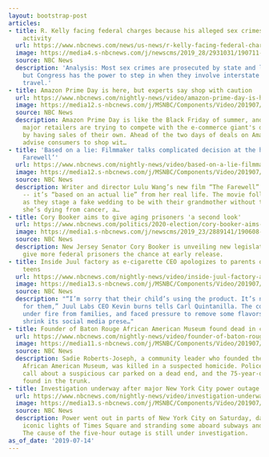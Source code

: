 ```yaml
---
layout: bootstrap-post
articles:
- title: R. Kelly facing federal charges because his alleged sex crimes involve interstate
    activity
  url: https://www.nbcnews.com/news/us-news/r-kelly-facing-federal-charges-because-his-alleged-sex-crimes-n1029766
  image: https://media4.s-nbcnews.com/j/newscms/2019_28/2931031/190711-r-kelly-arrest-ac-1125p_fa3f1118f68caae877c5695d6bbb8ae2.nbcnews-fp-1200-630.jpg
  source: NBC News
  description: 'Analysis: Most sex crimes are prosecuted by state and local authorities,
    but Congress has the power to step in when they involve interstate or foreign
    travel.'
- title: Amazon Prime Day is here, but experts say shop with caution
  url: https://www.nbcnews.com/nightly-news/video/amazon-prime-day-is-here-but-experts-say-shop-with-caution-63845445887
  image: https://media12.s-nbcnews.com/j/MSNBC/Components/Video/201907/nn_jke_prime_day_190714.nbcnews-fp-1200-630.jpg
  source: NBC News
  description: Amazon Prime Day is like the Black Friday of summer, and now other
    major retailers are trying to compete with the e-commerce giant's discounted prices
    by having sales of their own. Ahead of the two days of deals on Amazon, experts
    advise consumers to shop wit…
- title: 'Based on a lie: Filmmaker talks complicated decision at the heart of ‘The
    Farewell’'
  url: https://www.nbcnews.com/nightly-news/video/based-on-a-lie-filmmaker-talks-complicated-decision-at-the-heart-of-the-farewell-63844933617
  image: https://media12.s-nbcnews.com/j/MSNBC/Components/Video/201907/nn_rel_the_farewell_family_lies_190714_1920x1080.nbcnews-fp-1200-630.jpg
  source: NBC News
  description: Writer and director Lulu Wang’s new film “The Farewell” is deeply personal
    -- it’s “based on an actual lie” from her real life. The movie follows a family
    as they stage a fake wedding to be with their grandmother without telling her
    she’s dying from cancer, a…
- title: Cory Booker aims to give aging prisoners 'a second look'
  url: https://www.nbcnews.com/politics/2020-election/cory-booker-aims-give-aging-prisoners-second-look-n1029711
  image: https://media1.s-nbcnews.com/j/newscms/2019_23/2889141/190608-cory-booker-al-1646_af2b0b029e205a3df9fba0409db9b8e0.nbcnews-fp-1200-630.jpg
  source: NBC News
  description: New Jersey Senator Cory Booker is unveiling new legislation that would
    give more federal prisoners the chance at early release.
- title: Inside Juul factory as e-cigarette CEO apologizes to parents of addicted
    teens
  url: https://www.nbcnews.com/nightly-news/video/inside-juul-factory-as-e-cigarette-ceo-apologizes-to-parents-of-addicted-teens-63843909747
  image: https://media13.s-nbcnews.com/j/MSNBC/Components/Video/201907/nn_cqu_inside_juul_factory_190714_1920x1080.nbcnews-fp-1200-630.jpg
  source: NBC News
  description: "“I’m sorry that their child’s using the product. It’s not intended
    for them,” Juul Labs CEO Kevin burns tells Carl Quintanilla. The company has come
    under fire from families, and faced pressure to remove some flavors from stores,
    shrink its social media prese…"
- title: Founder of Baton Rouge African American Museum found dead in car trunk
  url: https://www.nbcnews.com/nightly-news/video/founder-of-baton-rouge-african-american-museum-found-dead-in-car-trunk-63843909529
  image: https://media11.s-nbcnews.com/j/MSNBC/Components/Video/201907/nn_mch_museum_founder_death_mystery_190714_1920x1080.nbcnews-fp-1200-630.jpg
  source: NBC News
  description: Sadie Roberts-Joseph, a community leader who founded the Baton Rouge
    African American Museum, was killed in a suspected homicide. Police received a
    call about a suspicious car parked on a dead end, and the 75-year-old’s body was
    found in the trunk.
- title: Investigation underway after major New York City power outage
  url: https://www.nbcnews.com/nightly-news/video/investigation-underway-after-major-new-york-city-power-outage-63842885894
  image: https://media13.s-nbcnews.com/j/MSNBC/Components/Video/201907/nn_kpa_nyc_power_outage_190714_1920x1080.nbcnews-fp-1200-630.jpg
  source: NBC News
  description: Power went out in parts of New York City on Saturday, darkening the
    iconic lights of Times Square and stranding some aboard subways and inside elevators.
    The cause of the five-hour outage is still under investigation.
as_of_date: '2019-07-14'
---
```


